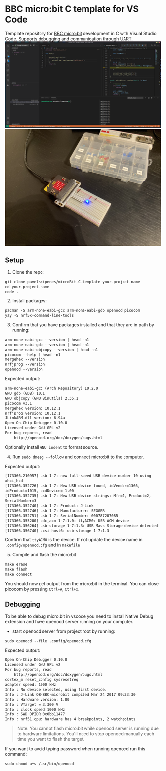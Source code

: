 # BBC micro:bit C template for VS Code
Template repository for [BBC micro:bit](https://www.adafruit.com/microbit) development in C with Visual Studio Code. Supports debugging and communication through UART.
![](docs/main.png)
![](docs/hardware.jpg)
## Setup

1. Clone the repo:
```
git clone pavelskipenes/microBit-C-template your-project-name
cd your-project-name
code .
```
2. Install packages:
```
pacman -S arm-none-eabi-gcc arm-none-eabi-gdb openocd picocom
yay -S nrf5x-command-line-tools
```
3. Confirm that you have packages installed and that they are in path by running:

```
arm-none-eabi-gcc --version | head -n1
arm-none-eabi-gdb --version | head -n1
arm-none-eabi-objcopy --version | head -n1
picocom --help | head -n1
mergehex --version
nrfjprog --version
openocd --version
```

Expected output:
```
arm-none-eabi-gcc (Arch Repository) 10.2.0
GNU gdb (GDB) 10.1
GNU objcopy (GNU Binutils) 2.35.1
picocom v3.1
mergehex version: 10.12.1
nrfjprog version: 10.12.1
JLinkARM.dll version: 6.94a
Open On-Chip Debugger 0.10.0
Licensed under GNU GPL v2
For bug reports, read
	http://openocd.org/doc/doxygen/bugs.html
```
Optionally install `GNU indent` to format source.

4. Run `sudo dmesg --follow` and connect micro:bit to the computer.

Expected output:
```
[173366.210957] usb 1-7: new full-speed USB device number 10 using xhci_hcd
[173366.352726] usb 1-7: New USB device found, idVendor=1366, idProduct=1015, bcdDevice= 1.00
[173366.352735] usb 1-7: New USB device strings: Mfr=1, Product=2, SerialNumber=3
[173366.352740] usb 1-7: Product: J-Link
[173366.352746] usb 1-7: Manufacturer: SEGGER
[173366.352751] usb 1-7: SerialNumber: 000787207085
[173366.355200] cdc_acm 1-7:1.0: ttyACM0: USB ACM device
[173366.356264] usb-storage 1-7:1.3: USB Mass Storage device detected
[173366.356740] scsi host6: usb-storage 1-7:1.3
```
Confirm that `ttyACM0` is the device. If not update the device name in `.config/openocd.cfg` and in `makefile`

5. Compile and flash the micro:bit
```
make erase
make flash
make connect
```
You should now get output from the micro:bit in the terminal. You can close picocom by pressing `Ctrl+A`, `Ctrl+x`.

## Debugging
To be able to debug micro:bit in vscode you need to install Native Debug extension and have openocd server running on your computer.

- start openocd server from project root by running:
```
sudo openocd --file .config/openocd.cfg
```
Expected output:
```
Open On-Chip Debugger 0.10.0
Licensed under GNU GPL v2
For bug reports, read
	http://openocd.org/doc/doxygen/bugs.html
cortex_m reset_config sysresetreq
adapter speed: 1000 kHz
Info : No device selected, using first device.
Info : J-Link OB-BBC-microbit compiled Mar 24 2017 09:33:30
Info : Hardware version: 1.00
Info : VTarget = 3.300 V
Info : clock speed 1000 kHz
Info : SWD DPIDR 0x0bb11477
Info : nrf51.cpu: hardware has 4 breakpoints, 2 watchpoints
```
> Note: You cannot flash micro:bit while openocd server is running due to hardware limitations. You'll need to stop openocd manually each time you want to flash the target.

If you want to avoid typing password when running openocd run this command:
```
sudo chmod u+s /usr/bin/openocd
```
